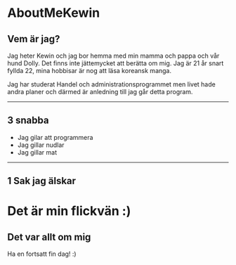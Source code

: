 # AboutMeKewin

## __Vem är jag?__ ##  
Jag heter Kewin och jag bor hemma med min mamma och pappa och vår hund Dolly. Det finns inte jättemycket att berätta om mig. Jag är 21 år snart fyllda 22, mina hobbisar är nog att läsa koreansk manga. 

Jag har studerat Handel och administrationsprogrammet men livet hade andra planer och därmed är anledning till jag går detta program.

---

## __3 snabba__  ##
- Jag gilar att programmera
- Jag gillar nudlar
- Jag gillar mat 
---
## __1 Sak jag älskar__ ##
# Det är min flickvän :) #
## Det var allt om mig 
Ha en fortsatt fin dag! :)
##



